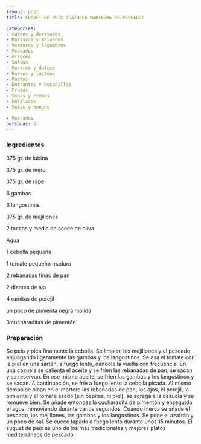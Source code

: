 ```yaml
---
layout: post
title: SUQUET DE PEIX (CAZUELA MARINERA DE PESCADO)

categories:
- Carnes y derivados
- Mariscos y moluscos
- Verduras y legumbres
- Pescados
- Arroces
- Salsas
- Postres y dulces
- Huevos y lacteos
- Pastas
- Entrantes y bocadillos
- Frutas
- Sopas y cremas
- Ensaladas
- Setas y hongos

- Pescados
personas: 6 
---
```

<h3>Ingredientes</h3>
375 gr. de lubina

375 gr. de mero

375 gr. de rape

6 gambas

6 langostinos

375 gr. de mejillones

2 tacitas y media de aceite de oliva

Agua

1 cebolla pequeña

1 tomate pequeño maduro

2 rebanadas finas de pan

2 dientes de ajo

4 ramitas de perejil

un poco de pimienta negra molida

3 cucharaditas de pimentón

<h3>Preparación</h3>
Se pela y pica finamente la cebolla. Se limpian los mejillones y el pescado, enjuagando ligeramente las gambas y los langostinos. Se asa el tomate con la piel en una sartén, a fuego lento, dándole la vuelta con frecuencia. En una cazuela se calienta el aceite y se fríen las rebanadas de pan, se sacan y se reservan. En ese mismo aceite, se fríen las gambas y los langostinos y se sacan. A continuación, se fríe a fuego lento la cebolla picada. Al mismo tiempo se pican en el mortero las rebanadas de pan, los ajos, el perejil, la pimienta y el tomate asado (sin pepitas, ni piel), se agrega a la cazuela y se remueve bien. Se añade entonces la cucharadita de pimentón y enseguida el agua, removiendo durante varios segundos. Cuando hierva se añade el pescado, los mejillones, las gambas y los langostinos. Se pone el azafrán y un poco de sal. Se cuece tapado a fuego lento durante unos 15 minutos. El suquet de peix es uno de los más tradicionales y mejores platos mediterráneos de pescado.

